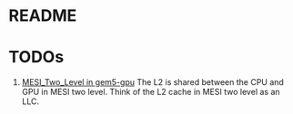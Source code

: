 # README

# TODOs

1. [ MESI_Two_Level in gem5-gpu](https://groups.google.com/forum/#!topic/gem5-gpu-dev/29GioqstwKY) The L2 is shared between the CPU and GPU in MESI two level. 
Think of the L2 cache in MESI two level as an LLC.
